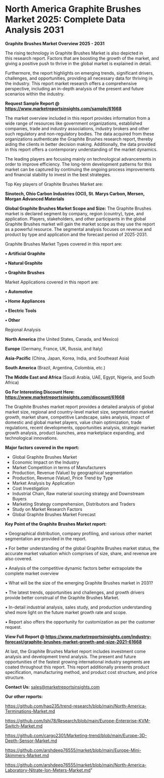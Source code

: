 # North America Graphite Brushes Market 2025: Complete Data Analysis 2031

<Strong> Graphite Brushes Market Overview 2025 - 2031</strong>

The rising technology in Graphite Brushes Market is also depicted in this research report. Factors that are boosting the growth of the market, and giving a positive push to thrive in the global market is explained in detail.

Furthermore, the report highlights on emerging trends, significant drivers, challenges, and opportunities, providing all necessary data for thriving in the industry. This report market research offers a comprehensive perspective, including an in-depth analysis of the present and future scenarios within the industry.

<strong>Request Sample Report @ <a href=https://www.marketreportsinsights.com/sample/61668>https://www.marketreportsinsights.com/sample/61668</a></strong>

The market overview included in this report provides information from a wide range of resources like government organizations, established companies, trade and industry associations, industry brokers and other such regulatory and non-regulatory bodies. The data acquired from these organizations authenticate the Graphite Brushes research report, thereby aiding the clients in better decision making. Additionally, the data provided in this report offers a contemporary understanding of the market dynamics.

The leading players are focusing mainly on technological advancements in order to improve efficiency. The long-term development patterns for this market can be captured by continuing the ongoing process improvements and financial stability to invest in the best strategies.

Top Key players of Graphite Brushes Market are:

<strong>Sinotech, Ohio Carbon Industries (OCI), St. Marys Carbon, Mersen, Morgan Advanced Materials</strong>

<strong><b>Global Graphite Brushes Market Scope and Size:</b></strong>
The Graphite Brushes market is declared segment by company, region (country), type, and application. Players, stakeholders, and other participants in the global Graphite Brushes market will gain the market scope as they use the report as a powerful resource. The segmental analysis focuses on revenue and product by type and application and the forecast period of 2025-2031.

Graphite Brushes Market Types covered in this report are:

<strong>• Artificial Graphite

• Natural Graphite

• Graphite Brushes</strong>

Market Applications covered in this report are:

<strong>• Automotive

• Home Appliances

• Electric Tools

• Other</strong> 

Regional Analysis

<strong>North America</strong> (the United States, Canada, and Mexico)

<strong>Europe</strong> (Germany, France, UK, Russia, and Italy)

<strong>Asia-Pacific</strong> (China, Japan, Korea, India, and Southeast Asia)

<strong>South America</strong> (Brazil, Argentina, Colombia, etc.)

<strong>The Middle East and Africa</strong> (Saudi Arabia, UAE, Egypt, Nigeria, and South Africa)

<strong>Go For Interesting Discount Here: <a href=https://www.marketreportsinsights.com/discount/61668>https://www.marketreportsinsights.com/discount/61668</a></strong>

The Graphite Brushes market report provides a detailed analysis of global market size, regional and country-level market size, segmentation market growth, market share, competitive Landscape, sales analysis, impact of domestic and global market players, value chain optimization, trade regulations, recent developments, opportunities analysis, strategic market growth analysis, product launches, area marketplace expanding, and technological innovations.

<strong><b>Major factors covered in the report:</b></strong>
<ul>
  <li>Global Graphite Brushes Market </li>
  <li>Economic Impact on the Industry</li>
  <li>Market Competition in terms of Manufacturers</li>
  <li>Production, Revenue (Value) by geographical segmentation</li>
  <li>Production, Revenue (Value), Price Trend by Type</li>
  <li>Market Analysis by Application</li>
  <li>Cost Investigation</li>
  <li>Industrial Chain, Raw material sourcing strategy and Downstream Buyers</li>
  <li>Marketing Strategy comprehension, Distributors and Traders</li>
  <li>Study on Market Research Factors</li>
  <li>Global Graphite Brushes Market Forecast</li>
</ul>

<strong><b>Key Point of the Graphite Brushes Market report:</b></strong>

• Geographical distribution, company profiling, and various other market segmentation are provided in the report.

• For better understanding of the global Graphite Brushes market status, the accurate market valuation which comprises of size, share, and revenue are also covered.

• Analysis of the competitive dynamic factors better extrapolate the complete market overview

• What will be the size of the emerging Graphite Brushes market in 2031?

• The latest trends, opportunities and challenges, and growth drivers provide better construal of the Graphite Brushes Market.

• In-detail industrial analysis, sales study, and production understanding shed more light on the future market growth rate and scope.

• Report also offers the opportunity for customization as per the customer request.

<strong><b>View Full Report @ <a href=https://www.marketreportsinsights.com/industry-forecast/graphite-brushes-market-growth-and-size-2021-61668>https://www.marketreportsinsights.com/industry-forecast/graphite-brushes-market-growth-and-size-2021-61668</a></b></strong>


At last, the Graphite Brushes Market report includes investment come analysis and development trend analysis. The present and future opportunities of the fastest growing international industry segments are coated throughout this report. This report additionally presents product specification, manufacturing method, and product cost structure, and price structure.

<strong>Contact Us:</strong>
sales@marketreportsinsights.com

<strong>Our other reports:</strong>

<a href=https://github.com/haq235/trend-research/blob/main/North-America-Terminations-Market.md>https://github.com/haq235/trend-research/blob/main/North-America-Terminations-Market.md</a>

<a href=https://github.com/Ishi78/Research/blob/main/Europe-Enterprise-KVM-Switch-Market.md>https://github.com/Ishi78/Research/blob/main/Europe-Enterprise-KVM-Switch-Market.md</a>

<a href=https://github.com/cargo2301/Marketing-trend/blob/main/Europe-3D-Depth-Sensor-Market.md>https://github.com/cargo2301/Marketing-trend/blob/main/Europe-3D-Depth-Sensor-Market.md</a>

<a href=https://github.com/arshdeep76555/market/blob/main/Europe-Mini-Skimmers-Market.md>https://github.com/arshdeep76555/market/blob/main/Europe-Mini-Skimmers-Market.md</a>

<a href=https://github.com/arshdeep76555/market/blob/main/North-America-Laboratory-Nitrate-Ion-Meters-Market.md>https://github.com/arshdeep76555/market/blob/main/North-America-Laboratory-Nitrate-Ion-Meters-Market.md</a>"
